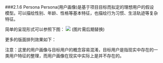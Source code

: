 ###2.1.6 Persona
Persona(用户画像)是基于项目目标而拟定的理想用户的假设模型。可以描绘性别、年龄、性格等基本特征，也描绘行为习惯、生活轨迹等复杂特征。



简单的呈现形式可以参照下图：
![](http://kitpic.makebi.net/ixd/1_4.jpg)
(图片需后期替换)

更多的版面排列效果如下：

注意：这里的用户画像与目标用户的概念容易混淆，目标用户是指现实中存在的一类用户特征的整理，而用户画像在现实中实际上是并不存在的。